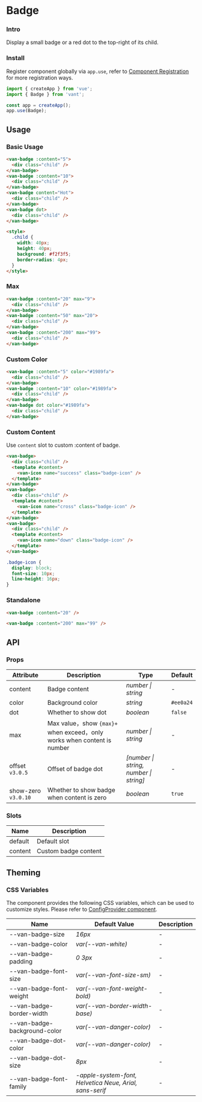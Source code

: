 # Badge

### Intro

Display a small badge or a red dot to the top-right of its child.

### Install

Register component globally via `app.use`, refer to [Component Registration](#/en-US/advanced-usage#zu-jian-zhu-ce) for more registration ways.

```js
import { createApp } from 'vue';
import { Badge } from 'vant';

const app = createApp();
app.use(Badge);
```

## Usage

### Basic Usage

```html
<van-badge :content="5">
  <div class="child" />
</van-badge>
<van-badge :content="10">
  <div class="child" />
</van-badge>
<van-badge content="Hot">
  <div class="child" />
</van-badge>
<van-badge dot>
  <div class="child" />
</van-badge>

<style>
  .child {
    width: 40px;
    height: 40px;
    background: #f2f3f5;
    border-radius: 4px;
  }
</style>
```

### Max

```html
<van-badge :content="20" max="9">
  <div class="child" />
</van-badge>
<van-badge :content="50" max="20">
  <div class="child" />
</van-badge>
<van-badge :content="200" max="99">
  <div class="child" />
</van-badge>
```

### Custom Color

```html
<van-badge :content="5" color="#1989fa">
  <div class="child" />
</van-badge>
<van-badge :content="10" color="#1989fa">
  <div class="child" />
</van-badge>
<van-badge dot color="#1989fa">
  <div class="child" />
</van-badge>
```

### Custom Content

Use `content` slot to custom :content of badge.

```html
<van-badge>
  <div class="child" />
  <template #content>
    <van-icon name="success" class="badge-icon" />
  </template>
</van-badge>
<van-badge>
  <div class="child" />
  <template #content>
    <van-icon name="cross" class="badge-icon" />
  </template>
</van-badge>
<van-badge>
  <div class="child" />
  <template #content>
    <van-icon name="down" class="badge-icon" />
  </template>
</van-badge>
```

```css
.badge-icon {
  display: block;
  font-size: 10px;
  line-height: 16px;
}
```

### Standalone

```html
<van-badge :content="20" />

<van-badge :content="200" max="99" />
```

## API

### Props

| Attribute           | Description                                                             | Type                                   | Default   |
| ------------------- | ----------------------------------------------------------------------- | -------------------------------------- | --------- |
| content             | Badge content                                                           | _number \| string_                     | -         |
| color               | Background color                                                        | _string_                               | `#ee0a24` |
| dot                 | Whether to show dot                                                     | _boolean_                              | `false`   |
| max                 | Max value，show `{max}+` when exceed，only works when content is number | _number \| string_                     | -         |
| offset `v3.0.5`     | Offset of badge dot                                                     | _[number \| string, number \| string]_ | -         |
| show-zero `v3.0.10` | Whether to show badge when content is zero                              | _boolean_                              | `true`    |

### Slots

| Name    | Description          |
| ------- | -------------------- |
| default | Default slot         |
| content | Custom badge content |

## Theming

### CSS Variables

The component provides the following CSS variables, which can be used to customize styles. Please refer to [ConfigProvider component](#/en-US/config-provider).

| Name                         | Default Value                                           | Description |
| ---------------------------- | ------------------------------------------------------- | ----------- |
| --van-badge-size             | _16px_                                                  | -           |
| --van-badge-color            | _var(--van-white)_                                      | -           |
| --van-badge-padding          | _0 3px_                                                 | -           |
| --van-badge-font-size        | _var(--van-font-size-sm)_                               | -           |
| --van-badge-font-weight      | _var(--van-font-weight-bold)_                           | -           |
| --van-badge-border-width     | _var(--van-border-width-base)_                          | -           |
| --van-badge-background-color | _var(--van-danger-color)_                               | -           |
| --van-badge-dot-color        | _var(--van-danger-color)_                               | -           |
| --van-badge-dot-size         | _8px_                                                   | -           |
| --van-badge-font-family      | _-apple-system-font, Helvetica Neue, Arial, sans-serif_ | -           |
